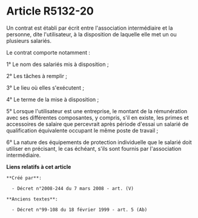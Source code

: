 # Article R5132-20

Un contrat est établi par écrit entre l'association intermédiaire et la personne, dite l'utilisateur, à la disposition de
laquelle elle met un ou plusieurs salariés.

Le contrat comporte notamment :

1° Le nom des salariés mis à disposition ;

2° Les tâches à remplir ;

3° Le lieu où elles s'exécutent ;

4° Le terme de la mise à disposition ;

5° Lorsque l'utilisateur est une entreprise, le montant de la rémunération avec ses différentes composantes, y compris, s'il
en existe, les primes et accessoires de salaire que percevrait après période d'essai un salarié de qualification équivalente
occupant le même poste de travail ;

6° La nature des équipements de protection individuelle que le salarié doit utiliser en précisant, le cas échéant, s'ils sont
fournis par l'association intermédiaire.

**Liens relatifs à cet article**

	**Créé par**:

	  - Décret n°2008-244 du 7 mars 2008 - art. (V)

	**Anciens textes**:

	  - Décret n°99-108 du 18 février 1999 - art. 5 (Ab)
